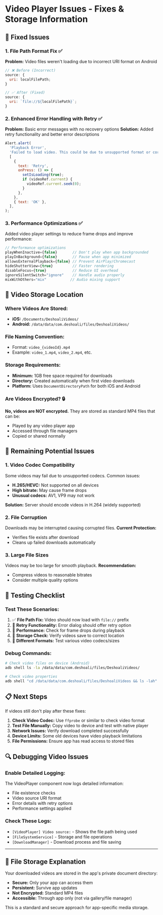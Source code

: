 # Video Player Issues - Fixes & Storage Information

## 🔧 **Fixed Issues**

### 1. **File Path Format Fix** ✅

**Problem:** Video files weren't loading due to incorrect URI format on Android

```javascript
// ❌ Before (Incorrect)
source: {
  uri: localFilePath;
}

// ✅ After (Fixed)
source: {
  uri: `file://${localFilePath}`;
}
```

### 2. **Enhanced Error Handling with Retry** ✅

**Problem:** Basic error messages with no recovery options
**Solution:** Added retry functionality and better error descriptions

```javascript
Alert.alert(
  'Playback Error',
  'Failed to load video. This could be due to unsupported format or corrupted file.',
  [
    {
      text: 'Retry',
      onPress: () => {
        setIsLoading(true);
        if (videoRef.current) {
          videoRef.current.seek(0);
        }
      },
    },
    { text: 'OK' },
  ],
);
```

### 3. **Performance Optimizations** ✅

Added video player settings to reduce frame drops and improve performance:

```javascript
// Performance optimizations
playWhenInactive={false}       // Don't play when app backgrounded
playInBackground={false}       // Pause when app minimized
allowsExternalPlayback={false} // Prevent AirPlay/Chromecast
hideShutterView={true}         // Faster rendering
disableFocus={true}            // Reduce UI overhead
ignoreSilentSwitch="ignore"    // Handle audio properly
mixWithOthers="mix"           // Audio mixing support
```

## 📁 **Video Storage Location**

### **Where Videos Are Stored:**

- **iOS:** `/Documents/DeshoaliVideos/`
- **Android:** `/data/data/com.deshoali/files/DeshoaliVideos/`

### **File Naming Convention:**

- Format: `video_{videoId}.mp4`
- Example: `video_1.mp4`, `video_2.mp4`, etc.

### **Storage Requirements:**

- **Minimum:** 1GB free space required for downloads
- **Directory:** Created automatically when first video downloads
- **Platform:** Uses `DocumentDirectoryPath` for both iOS and Android

### **Are Videos Encrypted?** 🔒

**No, videos are NOT encrypted.** They are stored as standard MP4 files that can be:

- Played by any video player app
- Accessed through file managers
- Copied or shared normally

## 🎯 **Remaining Potential Issues**

### **1. Video Codec Compatibility**

Some videos may fail due to unsupported codecs. Common issues:

- **H.265/HEVC:** Not supported on all devices
- **High bitrate:** May cause frame drops
- **Unusual codecs:** AV1, VP9 may not work

**Solution:** Server should encode videos in H.264 (widely supported)

### **2. File Corruption**

Downloads may be interrupted causing corrupted files.
**Current Protection:**

- Verifies file exists after download
- Cleans up failed downloads automatically

### **3. Large File Sizes**

Videos may be too large for smooth playback.
**Recommendation:**

- Compress videos to reasonable bitrates
- Consider multiple quality options

## 🧪 **Testing Checklist**

### **Test These Scenarios:**

1. ✅ **File Path Fix:** Video should now load with `file://` prefix
2. 🔄 **Retry Functionality:** Error dialog should offer retry option
3. 🔄 **Performance:** Check for frame drops during playback
4. 🔄 **Storage Check:** Verify videos save to correct location
5. 🔄 **Different Formats:** Test various video codecs/sizes

### **Debug Commands:**

```bash
# Check video files on device (Android)
adb shell ls -la /data/data/com.deshoali/files/DeshoaliVideos/

# Check video properties
adb shell "cd /data/data/com.deshoali/files/DeshoaliVideos && ls -lah"
```

## 📋 **Next Steps**

If videos still don't play after these fixes:

1. **Check Video Codec:** Use `ffprobe` or similar to check video format
2. **Test File Manually:** Copy video to device and test with native player
3. **Network Issues:** Verify download completed successfully
4. **Device Limits:** Some old devices have video playback limitations
5. **File Permissions:** Ensure app has read access to stored files

## 🔍 **Debugging Video Issues**

### **Enable Detailed Logging:**

The VideoPlayer component now logs detailed information:

- File existence checks
- Video source URI format
- Error details with retry options
- Performance settings applied

### **Check These Logs:**

- `[VideoPlayer] Video source:` - Shows the file path being used
- `[FileSystemService]` - Storage and file operations
- `[DownloadManager]` - Download process and file saving

---

## 📱 **File Storage Explanation**

Your downloaded videos are stored in the app's private document directory:

- **Secure:** Only your app can access them
- **Persistent:** Survive app updates
- **Not Encrypted:** Standard MP4 files
- **Accessible:** Through app only (not via gallery/file manager)

This is a standard and secure approach for app-specific media storage.
